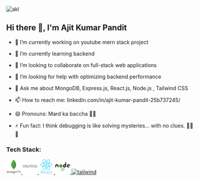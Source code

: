 ![akl](https://github.com/user-attachments/assets/1f7fb17a-8b46-4296-b5a4-bc33159c635c)




## Hi there 👋,  I'm Ajit Kumar Pandit


- 🔭 I’m currently working on youtube mern stack project
  
- 🌱 I’m currently learning backend
  
- 👯 I’m looking to collaborate on full-stack web applications
  
- 🤔 I’m looking for help with optimizing backend performance
 
- 💬 Ask me about MongoDB, Express.js, React.js, Node.js , Tailwind CSS
  
- 📫 How to reach me: linkedin.com/in/ajit-kumar-pandit-25b737245/
 
- 😄 Pronouns: Mard ka baccha 👶😉
  
- ⚡ Fun fact: I think debugging is like solving mysteries… with no clues. 🕵️‍♂️😂

### Tech Stack:
<p align="left">
  <a href="https://www.mongodb.com/" target="_blank" rel="noreferrer">
    <img src="https://raw.githubusercontent.com/devicons/devicon/master/icons/mongodb/mongodb-original-wordmark.svg" alt="mongodb" width="40" height="40"/>
  </a>
  <a href="https://expressjs.com/" target="_blank" rel="noreferrer">
    <img src="https://raw.githubusercontent.com/devicons/devicon/master/icons/express/express-original-wordmark.svg" alt="express" width="40" height="40"/>
  </a>
  <a href="https://reactjs.org/" target="_blank" rel="noreferrer">
    <img src="https://raw.githubusercontent.com/devicons/devicon/master/icons/react/react-original-wordmark.svg" alt="react" width="40" height="40"/>
  </a>
  <a href="https://nodejs.org/" target="_blank" rel="noreferrer">
    <img src="https://raw.githubusercontent.com/devicons/devicon/master/icons/nodejs/nodejs-original-wordmark.svg" alt="nodejs" width="40" height="40"/>
  </a>
  <a href="https://tailwindcss.com/" target="_blank" rel="noreferrer">
    <img src="https://www.vectorlogo.zone/logos/tailwindcss/tailwindcss-icon.svg" alt="tailwind" width="40" height="40"/>
  </a>
</p>


<!--
**Ajitkumarpandit62999/Ajitkumarpandit62999** is a ✨ _special_ ✨ repository because its `README.md` (this file) appears on your GitHub profile.

Here are some ideas to get you started:

- 🔭 I’m currently working on ...
- 🌱 I’m currently learning ...
- 👯 I’m looking to collaborate on ...
- 🤔 I’m looking for help with ...
- 💬 Ask me about ...
- 📫 How to reach me: ...
- 😄 Pronouns: ...
- ⚡ Fun fact: ...
-->
